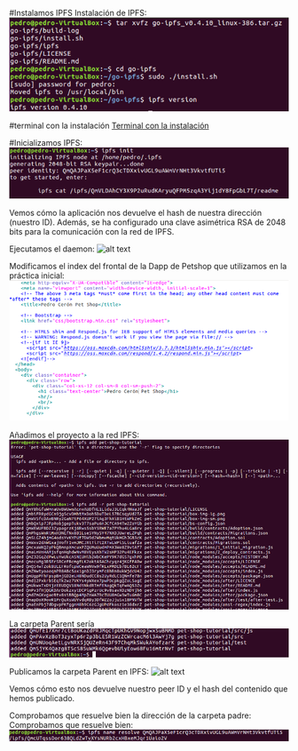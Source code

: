 #Instalamos IPFS
Instalación de IPFS:
![alt text](https://github.com/PedroCCBlck/Dise-o-y-desarrollo/blob/master/PEC%202/Ejercicio%202/PFS_.png "Instalación de IPFS")

#terminal con la instalación
[Terminal con la instalación](https://github.com/PedroCCBlck/Dise-o-y-desarrollo/blob/master/PEC%202/Ejercicio%202/Instalacion%20IPFS)

#Inicializamos IPFS:
![alt text](https://github.com/PedroCCBlck/Dise-o-y-desarrollo/blob/master/PEC%202/Ejercicio%202/init%20IPFS.png "Init de IPFS")

Vemos cómo la aplicación nos devuelve el hash de nuestra dirección (nuestro ID). Además, se ha configurado una clave asimétrica RSA de 2048 bits para la comunicación con la red de IPFS.

Ejecutamos el daemon:
![alt text](https://github.com/PedroCCBlck/Dise-o-y-desarrollo/blob/master/PEC%202/Ejercicio%202/ejecuci%C3%B3n%20de%20daemon.png "Ejecución de daemon")

Modificamos el index del frontal de la Dapp de Petshop que utilizamos en la práctica inicial:
![alt text](https://github.com/PedroCCBlck/Dise-o-y-desarrollo/blob/master/PEC%202/Ejercicio%202/index_mod.png "Modificación de index")

Añadimos el proyecto a la red IPFS:
![alt text](https://github.com/PedroCCBlck/Dise-o-y-desarrollo/blob/master/PEC%202/Ejercicio%202/add%20ipfs__.png "Add to IPFS")

La carpeta Parent sería
![alt text](https://github.com/PedroCCBlck/Dise-o-y-desarrollo/blob/master/PEC%202/Ejercicio%202/carpeta%20Parent.png "Parent folder")

Publicamos la carpeta Parent en IPFS:
![alt text](https://github.com/PedroCCBlck/Dise-o-y-desarrollo/blob/master/PEC%202/Ejercicio%202/publicaci%C3%B3n_last.png "Publish to IPFS")

Vemos cómo esto nos devuelve nuestro peer ID y el hash del contenido que hemos publicado.

Comprobamos que resuelve bien la dirección de la carpeta padre:
Comprobamos que resuelve bien:
![alt text](https://github.com/PedroCCBlck/Dise-o-y-desarrollo/blob/master/PEC%202/Ejercicio%202/resolver.png "Resolve")
